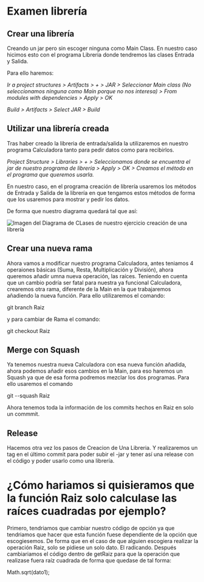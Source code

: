 # Examen librería

## Crear una librería 

Creando un jar pero sin escoger ninguna como Main Class. En nuestro caso hicimos esto con el programa Libreria donde tendremos las clases Entrada y Salida.

Para ello haremos: 

*Ir a project structures > Artifacts > + > JAR > Seleccionar Main class (No seleccionamos ninguna como Main porque no nos interesa) > From modules with dependencies > Apply > OK*

*Build > Artifacts > Select JAR > Build*


## Utilizar una librería creada

Tras haber creado la libreria de entrada/salida la utilizaremos en nuestro programa Calculadora tanto para pedir datos como para recibirlos. 

*Project Structure > Libraries > + > Seleccionamos donde se encuentra el jar de nuestro programa de librería > Apply > OK > Creamos el método en el programa que queremos usarla.*

En nuestro caso, en el programa creación de librería usaremos los métodos de Entrada y Salida de la librería en que tengamos estos métodos de forma que los usaremos para mostrar y pedir los datos. 


De forma que nuestro diagrama quedará tal que así: 

![Imagen del Diagrama de CLases de nuestro ejercicio creación de una librería](img/Imagen.png)


## Crear una nueva rama

Ahora vamos a modificar nuestro programa Calculadora, antes teniamos 4 operaiones básicas (Suma, Resta, Multiplicación y División), ahora queremos añadir umna nueva operación, las raíces. Teniendo en cuenta que un cambio podría ser fatal para nuestra ya funcional Calculadora, crearemos otra rama, diferente de la Main en la que trabajaremos añadiendo la nueva función. Para ello utilizaremos el comando: 

git branch Raiz

y para cambiar de Rama el comando: 

git checkout Raiz

## Merge con Squash

Ya tenemos nuestra nueva Calculadora con esa nueva función añadida, ahora podemos añadir esos cambios en la Main, para eso haremos un Squash ya que de esa forma podremos mezclar los dos programas. Para ello usaremos el comando 

git --squash Raiz 

Ahora tenemos toda la información de los commits hechos en Raiz en solo un commmit. 


## Release

Hacemos otra vez los pasos de Creacion de Una Libreria. Y realizaremos un tag en el último commit para poder subir el -jar y tener así una release con el código y poder usarlo como una librería.

# ¿Cómo hariamos si quisieramos que la función Raiz solo calculase las raíces cuadradas por ejemplo?

Primero, tendriamos que cambiar nuestro código de opción ya que tendriamos que hacer que esta función fuese dependiente de la opción que escogiesemos. De forma que en el caso de que alguien escogiera realizar la operación Raiz, solo se pidiese un solo dato. El radicando. Después cambiariamos el código dentro de getRaiz para que la operación que realizase fuera raíz cuadrada de forma que quedase de tal forma:

Math.sqrt(dato1);

